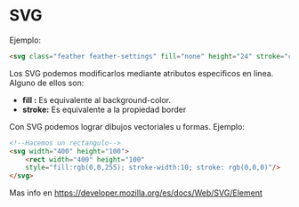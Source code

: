 # SVG

Ejemplo:

```html
<svg class="feather feather-settings" fill="none" height="24" stroke="currentColor" stroke-linecap="round" stroke-linejoin="round" stroke-width="2" viewBox="0 0 24 24" width="24" xmlns="http://www.w3.org/2000/svg"><circle cx="12" cy="12" r="3"/><path d="M19.4 15a1.65 1.65 0 0 0 .33 1.82l.06.06a2 2 0 0 1 0 2.83 2 2 0 0 1-2.83 0l-.06-.06a1.65 1.65 0 0 0-1.82-.33 1.65 1.65 0 0 0-1 1.51V21a2 2 0 0 1-2 2 2 2 0 0 1-2-2v-.09A1.65 1.65 0 0 0 9 19.4a1.65 1.65 0 0 0-1.82.33l-.06.06a2 2 0 0 1-2.83 0 2 2 0 0 1 0-2.83l.06-.06a1.65 1.65 0 0 0 .33-1.82 1.65 1.65 0 0 0-1.51-1H3a2 2 0 0 1-2-2 2 2 0 0 1 2-2h.09A1.65 1.65 0 0 0 4.6 9a1.65 1.65 0 0 0-.33-1.82l-.06-.06a2 2 0 0 1 0-2.83 2 2 0 0 1 2.83 0l.06.06a1.65 1.65 0 0 0 1.82.33H9a1.65 1.65 0 0 0 1-1.51V3a2 2 0 0 1 2-2 2 2 0 0 1 2 2v.09a1.65 1.65 0 0 0 1 1.51 1.65 1.65 0 0 0 1.82-.33l.06-.06a2 2 0 0 1 2.83 0 2 2 0 0 1 0 2.83l-.06.06a1.65 1.65 0 0 0-.33 1.82V9a1.65 1.65 0 0 0 1.51 1H21a2 2 0 0 1 2 2 2 2 0 0 1-2 2h-.09a1.65 1.65 0 0 0-1.51 1z"/></svg>
```

Los SVG podemos modificarlos mediante atributos especificos en linea. Alguno de ellos son:

* **fill :** Es equivalente al background-color.
* **stroke:** Es equivalente a la propiedad border

Con SVG podemos lograr dibujos vectoriales u formas. Ejemplo:

```HTML
<!--Hacemos un rectangulo-->
<svg width="400" height="100">
	<rect width="400" height="100"
	style="fill:rgb(0,0,255); stroke-width:10; stroke: rgb(0,0,0)"/>
</svg>
```



Mas info en https://developer.mozilla.org/es/docs/Web/SVG/Element